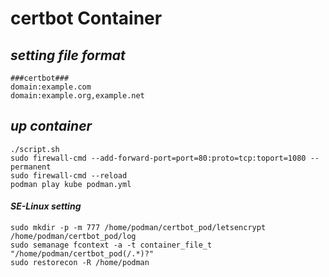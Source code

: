 # certbot Container

## _setting file format_

```
###certbot###
domain:example.com
domain:example.org,example.net
```

## _up container_

```
./script.sh
sudo firewall-cmd --add-forward-port=port=80:proto=tcp:toport=1080 --permanent
sudo firewall-cmd --reload
podman play kube podman.yml
```

#### _SE-Linux setting_

```
sudo mkdir -p -m 777 /home/podman/certbot_pod/letsencrypt /home/podman/certbot_pod/log
sudo semanage fcontext -a -t container_file_t "/home/podman/certbot_pod(/.*)?"
sudo restorecon -R /home/podman
```


